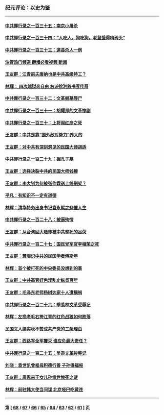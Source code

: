 ### 纪元评论：以史为鉴
---
#### [中共罪行录之一百三十五：南京小屠杀](../../pages/nsc1028/n14015189.md?06160330) 
#### [中共罪行录之一百三十四：“人吃人，狗吃狗，老鼠饿得啃砖头”](../../pages/nsc1028/n14014478.md?06160330) 
#### [中共罪行录之一百三十三：道县杀人一例](../../pages/nsc1028/n14014033.md?06160330) 
#### [油管热门频道 翻墙必看视频 新闻](ok?06160330)
#### [王友群：江青前夫唐纳也是中共高级特工？](../../pages/nsc1028/n14011375.md?06160330) 
#### [林辉： 四次越狱奔自由 右派徐洪慈书写传奇](../../pages/nsc1028/n14010438.md?06160330) 
#### [中共罪行录之一百三十二：文革掘墓辱尸](../../pages/nsc1028/n14009626.md?06160330) 
#### [中共罪行录之一百三十一：胡耀邦的文革惨剧](../../pages/nsc1028/n14007184.md?06160330) 
#### [中共罪行录之一百三十：上将阎红彦之死](../../pages/nsc1028/n14004426.md?06160330) 
#### [王友群：中共是靠“国外敌对势力”养大的](../../pages/nsc1028/n14004284.md?06160330) 
#### [王友群：对中共有深刻洞见的民国大师胡适](../../pages/nsc1028/n14003453.md?06160330) 
#### [中共罪行录之一百二十九：掘孔子墓](../../pages/nsc1028/n14003058.md?06160330) 
#### [王友群：选择决裂中共的民国大师钱穆](../../pages/nsc1028/n14001046.md?06160330) 
#### [王友群：李大钊为何被张作霖送上绞刑架？](../../pages/nsc1028/n13999290.md?06160330) 
#### [平凡：有知识不一定有道德](../../pages/nsc1028/n13998913.md?06160330) 
#### [林辉：清华特务出身书记袁永熙之悲催人生](../../pages/nsc1028/n13997413.md?06160330) 
#### [中共罪行录之一百二十八：被逼殉情](../../pages/nsc1028/n13991056.md?06160330) 
#### [王友群：从台湾回大陆却被中共整死的吕荧](../../pages/nsc1028/n13989235.md?06160330) 
#### [中共罪行录之一百二十七：国民党军官李植荣之死](../../pages/nsc1028/n13989006.md?06160330) 
#### [王友群：慧眼识中共的民国学者傅斯年](../../pages/nsc1028/n13988371.md?06160330) 
#### [林辉：首个被打死的中央委员没想到的事](../../pages/nsc1028/n13987400.md?06160330) 
#### [王友群：中共高官好色淫乱史纵贯百年](../../pages/nsc1028/n13986035.md?06160330) 
#### [王友群：毛泽东老师杨树达家十人遭横祸](../../pages/nsc1028/n13984103.md?06160330) 
#### [中共罪行录之一百二十六：季羡林文革受辱记](../../pages/nsc1028/n13980310.md?06160330) 
#### [林辉：左挽老毛右挎江青的红色战狼如何跌落](../../pages/nsc1028/n13979615.md?06160330) 
#### [民国文人梁实秋不赞成共产党的三条理由](../../pages/nsc1028/n13979403.md?06160330) 
#### [王友群：西路军全军覆灭 谁应负最大责任？](../../pages/nsc1028/n13975235.md?06160330) 
#### [中共罪行录之一百二十五：吴宓文革挨整记](../../pages/nsc1028/n13975630.md?06160330) 
#### [刘晓：袁世凯曾祖母积德行善 子孙得福报](../../pages/nsc1028/n13975138.md?06160330) 
#### [王友群：周恩来干女儿孙维世惨死之谜](../../pages/nsc1028/n13972452.md?06160330) 
#### [林辉：前驻韩大使当间谍 北京哑巴吃黄连](../../pages/nsc1028/n13971434.md?06160330) 

---
#### 第 [ [68](./68.md?06160330) / [67](./67.md?06160330) / [66](./66.md?06160330) / [65](./65.md?06160330) / [64](./64.md?06160330) / [63](./63.md?06160330) / [62](./62.md?06160330) / [61](./61.md?06160330) ] 页
